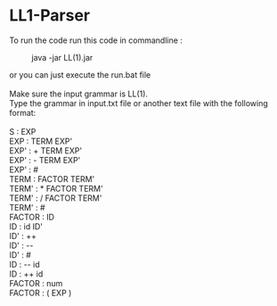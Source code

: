 # LL1-Parser

To run the code run this code in commandline :
<br />
<dl>
    <dd>java -jar LL(1).jar</dd>
    
</dl>
or you can just execute the run.bat file
<br /><br />
Make sure the input grammar is LL(1).<br />
Type the grammar in input.txt file or another text file with the following format:<br />
<br />
S : EXP<br />
EXP : TERM EXP'<br />
EXP' : + TERM EXP'<br />
EXP' : - TERM EXP'<br />
EXP' : #<br />
TERM : FACTOR TERM'<br />
TERM' : * FACTOR TERM'<br />
TERM' : / FACTOR TERM'<br />
TERM' : #<br />
FACTOR : ID<br />
ID : id ID'<br />
ID' : ++<br />
ID' : --<br />
ID' : #<br />
ID : -- id<br />
ID : ++ id<br />
FACTOR : num<br />
FACTOR : ( EXP )<br />
